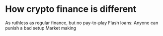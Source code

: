 # How crypto finance is different

As ruthless as regular finance, but no pay-to-play
Flash loans: Anyone can punish a bad setup
Market making
